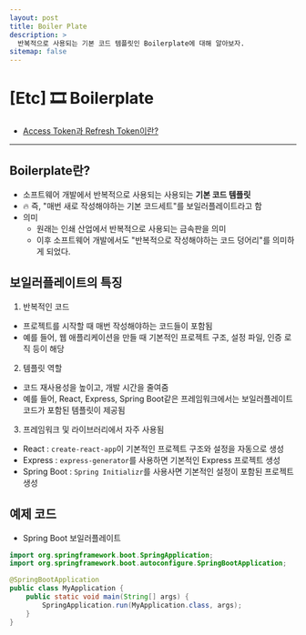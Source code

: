 ```yaml
---
layout: post
title: Boiler Plate
description: >
  반복적으로 사용되는 기본 코드 템플릿인 Boilerplate에 대해 알아보자.
sitemap: false
---
```


# [Etc] 🎞️ Boilerplate

- [Access Token과 Refresh Token이란?](#1-access-token과-refresh-token이란)

---

## Boilerplate란?

- 소프트웨어 개발에서 반복적으로 사용되는 사용되는 <strong>기본 코드 템플릿</strong>
- 🔥 즉, "매번 새로 작성해야하는 기본 코드세트"를 보일러플레이트라고 함
- 의미
  - 원래는 인쇄 산업에서 반복적으로 사용되는 금속판을 의미
  - 이후 소프트웨어 개발에서도 "반복적으로 작성해야하는 코드 덩어리"를 의미하게 되었다.

## 보일러플레이트의 특징

1. 반복적인 코드

- 프로젝트를 시작할 때 매번 작성해야하는 코드들이 포함됨
- 예를 들어, 웹 애플리케이션을 만들 때 기본적인 프로젝트 구조, 설정 파일, 인증 로직 등이 해당

2. 템플릿 역할

- 코드 재사용성을 높이고, 개발 시간을 줄여줌
- 예를 들어, React, Express, Spring Boot같은 프레임워크에서는 보일러플레이트 코드가 포함된 템플릿이 제공됨

3. 프레임워크 및 라이브러리에서 자주 사용됨

- React : `create-react-app`이 기본적인 프로젝트 구조와 설정을 자동으로 생성
- Express : `express-generator`를 사용하면 기본적인 Express 프로젝트 생성
- Spring Boot : `Spring Initializr`를 사용사면 기본적인 설정이 포함된 프로젝트 생성

## 예제 코드

- Spring Boot 보일러플레이트

```java
import org.springframework.boot.SpringApplication;
import org.springframework.boot.autoconfigure.SpringBootApplication;

@SpringBootApplication
public class MyApplication {
    public static void main(String[] args) {
        SpringApplication.run(MyApplication.class, args);
    }
}
```
